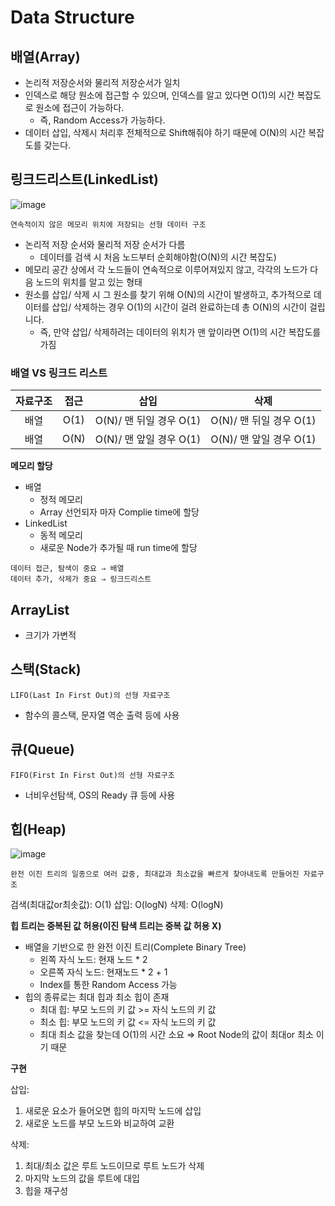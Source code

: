 # Data Structure

## 배열(Array)

- 논리적 저장순서와 물리적 저장순서가 일치
- 인덱스로 해당 원소에 접근할 수 있으며, 인덱스를 알고 있다면 O(1)의 시간 복잡도로 원소에 접근이 가능하다.
  - 즉, Random Access가 가능하다.
- 데이터 삽입, 삭제시 처리후 전체적으로 Shift해줘야 하기 때문에 O(N)의 시간 복잡도를 갖는다.

## 링크드리스트(LinkedList)

![image](https://user-images.githubusercontent.com/55429912/120528055-fb099a80-c415-11eb-8795-07c1ef2c2075.png)

`연속적이지 않은 메모리 위치에 저장되는 선형 데이터 구조`

- 논리적 저장 순서와 물리적 저장 순서가 다름
  - 데이터를 검색 시 처음 노드부터 순회해야함(O(N)의 시간 복잡도)
- 메모리 공간 상에서 각 노드들이 연속적으로 이루어져있지 않고, 각각의 노드가 다음 노드의 위치를 알고 있는 형태
- 원소를 삽입/ 삭제 시 그 원소를 찾기 위해 O(N)의 시간이 발생하고, 추가적으로 데이터를 삽입/ 삭제하는 경우 O(1)의 시간이 걸려 완료하는데 총 O(N)의 시간이 걸립니다.
  - 즉, 만약 삽입/ 삭제하려는 데이터의 위치가 맨 앞이라면 O(1)의 시간 복잡도를 가짐

### 배열 VS 링크드 리스트

|자료구조|접근|삽입|삭제|
|:---:|:---:|:---:|:---:|
|배열|O(1)|O(N)/ 맨 뒤일 경우 O(1)|O(N)/ 맨 뒤일 경우 O(1)|
|배열|O(N)|O(N)/ 맨 앞일 경우 O(1)|O(N)/ 맨 앞일 경우 O(1)|

**메모리 할당**

- 배열
  - 정적 메모리
  - Array 선언되자 마자 Complie time에 할당
- LinkedList
  - 동적 메모리
  - 새로운 Node가 추가될 때 run time에 할당

```
데이터 접근, 탐색이 중요 ⇒ 배열
데이터 추가, 삭제가 중요 ⇒ 링크드리스트
```

## ArrayList

- 크기가 가변적

## 스택(Stack)

`LIFO(Last In First Out)의 선형 자료구조`

- 함수의 콜스택, 문자열 역순 출력 등에 사용

## 큐(Queue)

`FIFO(First In First Out)의 선형 자료구조`

- 너비우선탐색, OS의 Ready 큐 등에 사용

## 힙(Heap)

![image](https://user-images.githubusercontent.com/55429912/120530590-aa477100-c418-11eb-9da6-d12bcd873b58.png)

`완전 이진 트리의 일종으로 여러 값중, 최대값과 최소값을 빠르게 찾아내도록 만들어진 자료구조`

검색(최대값or최솟값): O(1)
삽입: O(logN)
삭제: O(logN)

**힙 트리는 중복된 값 허용(이진 탐색 트리는 중복 값 허용 X)**

- 배열을 기반으로 한 완전 이진 트리(Complete Binary Tree)
  - 왼쪽 자식 노드: 현재 노드 * 2
  - 오른쪽 자식 노드: 현재노드 * 2 + 1
  - Index를 통한 Random Access 가능
- 힙의 종류로는 최대 힙과 최소 힙이 존재
  - 최대 힙: 부모 노드의 키 값 >= 자식 노드의 키 값
  - 최소 힙: 부모 노드의 키 값 <= 자식 노드의 키 값
  - 최대 최소 값을 찾는데 O(1)의 시간 소요 ⇒ Root Node의 값이 최대or 최소 이기 때문

**구현**

삽입:
1. 새로운 요소가 들어오면 힙의 마지막 노드에 삽입
2. 새로운 노드를 부모 노드와 비교하여 교환

삭제:
1. 최대/최소 값은 루트 노드이므로 루트 노드가 삭제
2. 마지막 노드의 값을 루트에 대입
3. 힙을 재구성

